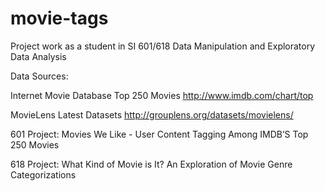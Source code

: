 # movie-tags
Project work as a student in SI 601/618 Data Manipulation and Exploratory Data Analysis

Data Sources:

  Internet Movie Database Top 250 Movies
  http://www.imdb.com/chart/top

  MovieLens Latest Datasets
  http://grouplens.org/datasets/movielens/


601 Project: Movies We Like - User Content Tagging Among IMDB’S Top 250 Movies

618 Project: What Kind of Movie is It? An Exploration of Movie Genre Categorizations
